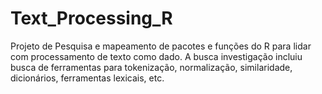 # Text_Processing_R

Projeto de Pesquisa e mapeamento de pacotes e funções do R para lidar com processamento de texto como dado.
A busca investigação incluiu busca de ferramentas para tokenização, normalização, similaridade, dicionários, ferramentas lexicais, etc.

